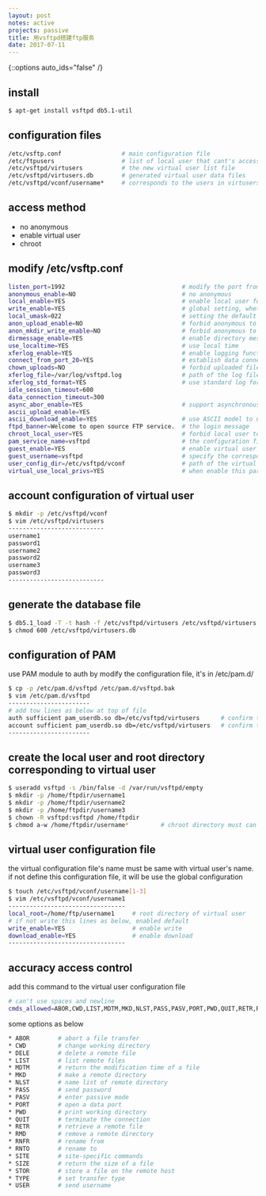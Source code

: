 ```yaml
---
layout: post
notes: active
projects: passive
title: 用vsftpd搭建ftp服务
date: 2017-07-11
---
```



{::options auto_ids="false" /}


install
-------

```sh
$ apt-get install vsftpd db5.1-util
```

configuration files
-------------------

```sh
/etc/vsftp.conf                 # main configuration file
/etc/ftpusers                   # list of local user that cant's access the FTP server
/etc/vsftpd/virtusers           # the new virtual user list file
/etc/vsftpd/virtusers.db        # generated virtual user data files
/etc/vsftpd/vconf/username*     # corresponds to the users in virtusers file, the configuration file name must be the same as the virtual user name
```

access method
-------------

* no anonymous
* enable virtual user
* chroot

modify /etc/vsftp.conf
----------------------

```sh
listen_port=1992                                 # modify the port from 21 to 1992, and you should enable port 1992 in firewall
anonymous_enable=NO                              # no anonymous
local_enable=YES                                 # enable local user for the virtual user, if disabled, the virtual user will can't access the server
write_enable=YES                                 # global setting, whether anonymous users or local users, to enable upload privileges, then we should turn on this
local_umask=022                                  # setting the default permission of upload files 
anon_upload_enable=NO                            # forbid anonymous to upload files
anon_mkdir_write_enable=NO                       # forbid anonymous to create directory
dirmessage_enable=YES                            # enable directory message
use_localtime=YES                                # use local time
xferlog_enable=YES                               # enable logging function
connect_from_port_20=YES                         # establish data connection at port 20
chown_uploads=NO                                 # forbid uploaded files to change the owner
xferlog_file=/var/log/vsftpd.log                 # path of the log file to save
xferlog_std_format=YES                           # use standard log format
idle_session_timeout=600 
data_connection_timeout=300
async_abor_enable=YES                            # support asynchronous transmission 
ascii_upload_enable=YES 
ascii_download_enable=YES                        # use ASCII model to upload and download
ftpd_banner=Welcome to open source FTP service.  # the login message
chroot_local_user=YES                            # forbid local user to change directory out of the FTP root directory
pam_service_name=vsftpd                          # the configuration file for PAM service
guest_enable=YES                                 # enable virtual user
guest_username=vsftpd                            # specify the corresponding local user of virtual user
user_config_dir=/etc/vsftpd/vconf                # path of the virtual user's configuration file, the configuration file name must be the same as the virtual user name
virtual_use_local_privs=YES                      # when enable this parameter, the virtual user have the same permission as the local user; when disable this parameter, the virtual user have the same permission as the anonymous. this parameter is disabled default
```

account configuration of virtual user
-------------------------------------

```sh
$ mkdir -p /etc/vsftpd/vconf
$ vim /etc/vsftpd/virtusers
---------------------------
username1
password1
username2
password2
username3
password3
---------------------------
```

generate the database file 
--------------------------

```sh
$ db5.1_load -T -t hash -f /etc/vsftpd/virtusers /etc/vsftpd/virtusers.db
$ chmod 600 /etc/vsftpd/virtusers.db
```

configuration of PAM
--------------------

use PAM module to auth by modify the configuration file, it's in /etc/pam.d/

```sh
$ cp -p /etc/pam.d/vsftpd /etc/pam.d/vsftpd.bak
$ vim /etc/pam.d/vsftpd
-----------------------
# add tow lines as below at top of file
auth sufficient pam_userdb.so db=/etc/vsftpd/virtusers      # confirm the user name and password
account sufficient pam_userdb.so db=/etc/vsftpd/virtusers   # confirm the user's permission
-----------------------
```

create the local user and root directory corresponding to virtual user
----------------------------------------------------------------------

```sh
$ useradd vsftpd -s /bin/false -d /var/run/vsftpd/empty
$ mkdir -p /home/ftpdir/username1
$ mkdir -p /home/ftpdir/username2
$ mkdir -p /home/ftpdir/username3
$ chown -R vsftpd:vsftpd /home/ftpdir
$ chmod a-w /home/ftpdir/username*         # chroot directory must can't be writeable, if not, it will report an error: refusing to run with writable root inside chroot()
```

virtual user configuration file
-------------------------------

the virtual configuration file's name must be same with virtual user's name. if not define this configuration file, it will be use the global configuration

```sh
$ touch /etc/vsftpd/vconf/username[1-3]
$ vim /etc/vsftpd/vconf/username1
---------------------------------
local_root=/home/ftp/username1     # root directory of virtual user
# if not write this lines as below, enabled default
write_enable=YES                   # enable write
download_enable=YES                # enable download
---------------------------------
```

accuracy access control
-----------------------

add this command to the virtual user configuration file

```sh
# can't use spaces and newline
cmds_allowed=ABOR,CWD,LIST,MDTM,MKD,NLST,PASS,PASV,PORT,PWD,QUIT,RETR,RMD,RNFR,RNTO,SITE,SIZE,STOR,TYPE,USER,ACCT,APPE,CDUP,HELP,MODE,NOOP,REIN,STAT,STOU,STRU,SYST
```

some options as below

```sh
* ABOR        # abort a file transfer
* CWD         # change working directory
* DELE        # delete a remote file
* LIST        # list remote files
* MDTM        # return the modification time of a file
* MKD         # make a remote directory
* NLST        # name list of remote directory
* PASS        # send password
* PASV        # enter passive mode
* PORT        # open a data port
* PWD         # print working directory
* QUIT        # terminate the connection
* RETR        # retrieve a remote file
* RMD         # remove a remote directory
* RNFR        # rename from
* RNTO        # rename to
* SITE        # site-specific commands
* SIZE        # return the size of a file
* STOR        # store a file on the remote host
* TYPE        # set transfer type
* USER        # send username
```
